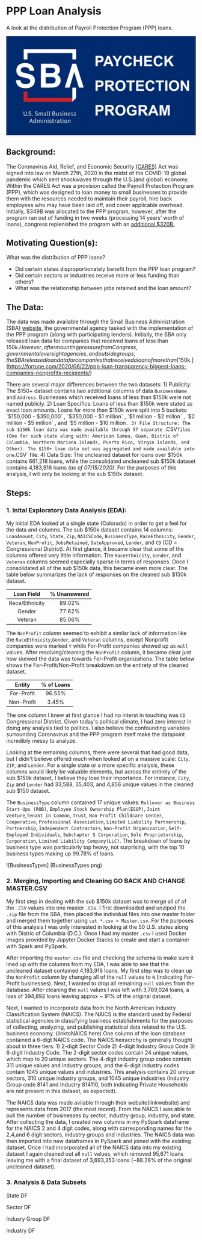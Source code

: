 # PPP Loan Analysis
A look at the distribution of Payroll Protection Program (PPP) loans.

![PPP Image](Images/SBA-PPP.jpg)

## Background:
The Coronavirus Aid, Relief, and Economic Security [(CARES)](https://home.treasury.gov/policy-issues/cares) Act was signed into law on March 27th, 2020 in the midst of the COVID-19 global pandemic which sent shockwaves through the U.S.(and global) economy. Within the CARES Act was a provision called the Payroll Protection Program (PPP), which was designed to loan money to small businesses to provide them with the resources needed to maintain their payroll, hire back employees who may have been laid off, and cover applicable overhead. Initially, $349B was allocated to the PPP program, however, after the program ran out of funding in two weeks (processing 14 years’ worth of loans), congress replenished the program with an [additional $320B.](https://thehill.com/homenews/administration/493910-white-house-congress-reach-deal-to-replenish-small-business-loan)

## Motivating Question(s):
What was the distribution of PPP loans?
* Did certain states disproportionately benefit from the PPP loan program?
* Did certain sectors or industries receive more or less funding than others?
* What was the relationship between jobs retained and the loan amount?

## The Data:
The data was made available through the Small Business Administration (SBA) [website](https://www.sba.gov/funding-programs/loans/coronavirus-relief-options/paycheck-protection-program), the governmental agency tasked with the implementation of the PPP program (along with participating lenders). Initially, the SBA only released loan data for companies that received loans of less than $150k. However, after mounting pressure from Congress, governmental oversight agencies, and outside groups, the SBA released loan data for companies that received a loan of more than [$150k.](https://fortune.com/2020/06/22/ppp-loan-transparency-biggest-loans-companies-nonprofits-recipients/) 

There are several major differences between the two datasets: 1) Publicity: The $150+ dataset contains two additional columns of data `BusinessName` and `Address`. Businesses which received loans of less than $150k were not named publicly. 2) Loan Specifics: Loans of less than $150k were stated as exact loan amounts. Loans for more than $150k were split into 5 buckets: `$150,000 - $350,000` , `$350,000 - $1 million` , `$1 million - $2 millon` , `$2 million - $5 million` , and `$5 million - $10 million`. 3) File Structure: The sub $150k loan data was made available through 57 separate `.CSV` files (One for each state along with: American Samoa, Guam, Distric of Columbia, Northern Mariana Islands, Puerto Rico, Virgin Islands, and Other). The $150+ loan data set was aggregated and made available into one `.CSV` file. 4) Data Size: The uncleaned dataset for loans over $150k contains 661,218 loans, while the consolidated uncleaned sub $150k dataset contains 4,183,916 loans *(as of 07/15/2020)*. For the purposes of this analysis, I will only be looking at the sub $150k dataset.

## Steps:
### 1. Inital Exploratory Data Analysis (EDA):
My initial EDA looked at a single state (Colorado) in order to get a feel for the data and columns. The sub $150k dataset contains 14 columns: `LoanAmount`, `City`, `State`, `Zip`, `NAICSCode`, `BusinessType`, `RaceEthnicity`, `Gender`, `Veteran`, `NonProfit`, `JobsRetained`, `DateApproved`, `Lender`, and `CD` (CD = Congressional District). At first glance, it became clear that some of the columns offered very little information. The `RaceEthnicity`, `Gender`, and `Veteran` columns seemed especially sparse in terms of responses. Once I consolidated all of the sub $150k data, this became even more clear. The table below summarizes the lack of responses on the cleaned sub $150k dataset. 

|   Loan Field   | % Unanswered |
|:--------------:|:------------:|
| Rece/Ethnicity |    89.02%    |
| Gender         |    77.62%    |
| Veteran        |    85.06%    |

The `NonProfit` column seemed to exhibit a similar lack of information like the `RaceEthnicity`,`Gender`, and `Veteran` columns, except Nonprofit companies were marked `Y` while For-Profit companies showed up as `null` values. After resolving/cleaning the `NonProfit` column, it became clear just how skewed the data was towards For-Profit organizations. The table below shows the For-Profit/Non-Profit breakdown on the entirety of the cleaned dataset.

|    Entity  | % of Loans |
|:----------:|:----------:|
| For-Profit |   96.55%   |
| Non-Profit |    3.45%   |

The one column I knew at first glance I had no interst in touching was `CD` Congressional District. Given today's political climate, I had zero interest in doing any analysis tied to politics. I also believe the confounding variables surrounding Coronavirus and the PPP program itself make the datapoint incredibly messy to analyze.

Looking at the remaining columns, there were several that had good data, but I didn't believe offered much when looked at on a massive scale: `City`, `ZIP`, and `Lender`. For a single state or a more specific analysis, these columns would likely be valuable elements, but across the entirely of the sub $150k dataset, I believe they lose their importance. For instance, `City`, `Zip` and `Lender` had 33,588, 35,403, and 4,856 unique values in the cleaned sub $150 dataset.

The `BusinessType` column contained 17 unique values: `Rollover as Business Start-Ups (ROB)`, `Employee Stock Ownership Plan(ESOP)`, `Joint Venture`,`Tenant in Common`, `Trust`, `Non-Profit Childcare Center`, `Cooperative`, `Professional Association`, `Limited Liability Partnership`, `Partnership`, `Independent Contractors`, `Non-Profit Organization`, `Self-Employed Individuals`, `Subchapter S Corporation`, `Sole Proprietorship`, `Corporation`, `Limited Liability Company(LLC)`. The breakdown of loans by business type was particularly top heavy, not surprising, with the top 10 business types making up 99.78% of loans.

![BusinessTypes] (BusinessTypes.png)

### 2. Merging, Importing and Cleaning GO BACK AND CHANGE MASTER.CSV
My first step in dealing with the sub $150k dataset was to merge all of of the `.CSV` values into one master `.CSV`. I first downloaded and unziped the `.zip` file from the SBA, then placed the individual files into one master folder and merged them together using `cat *.csv > Master.csv`. For the purposes of this analysis I was only interested in looking at the 50 U.S. states along with Distric of Columbia (D.C.). Once I had my master `.csv` I used Docker images provided by Jupyter Docker Stacks to create and start a container with Spark and PySpark.

After importing the `master.csv` file and checking the schema to make sure it lined up with the columns from my EDA, I was able to see that the uncleaned dataset contained 4,183,916 loans. My first step was to clean up the `NonProfit` column by changing all of the `null` values to `N` (indicating For-Profit businesses). Next, I wanted to drop all remaining `null` values from the database. After cleaning the `null` values I was left with 3,789,024 loans, a loss of 394,892 loans leaving approx ~ 91% of the original dataset.

Next, I wanted to incorporate data from the North American Industry Classification System (NAICS). The NAICS is the standard used by Federal statistical agencies in classifying business establishments for the purposes of collecting, analyzing, and publishing statistical data related to the U.S. business economy. (linktoNAICS here) One column of the loan database contained a 6-digt NAICS code. The NAICS heiracrchy is generally thought about in three tiers: 1) 2-digit Sector Code  2) 4-digit Industry Group Code 3) 6-digit Industry Code. The 2-digit sector codes contain 24 unique values, which map to 20 unique sectors. The 4-digit industry group codes contain 311 unique values and industry groups, and the 6-digit industry codes contain 1045 unique values and industries. This analysis contains 20 unique sectors, 310 unique industry groups, and 1045 unique industries (Industry Group code 8141 and Industry 814110, both indicating Private Households are not present in this dataset, as expected). 

The NAICS data was made avilable through their website(linkwebsite) and represents data from 2017 (the most recent). From the NAICS I was able to pull the number of businesses by sector, industry group, industry, and state. After collecting the data, I created new columns in my PySpark dataframe for the NAICS 2 and 4 digit codes, along with corresponding names for the 2,4,and 6 digit sectors, industry groups and industries. The NAICS data was then imported into new dataframes in PySpark and joined with the existing dataset. Once I had incorporated all of the NAICS data into my existing dataset I again cleaned out all `null` values, which removed 95,671 loans leaving me with a final dataset of 3,693,353 loans (~88.28% of the original uncleaned dataset).

### 3. Analysis & Data Subsets

State DF

Sector DF

Indusry Group DF

Industry DF
